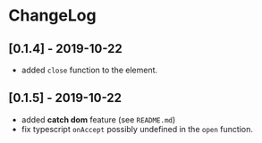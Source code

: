 # ChangeLog

## [0.1.4] - 2019-10-22

- added `close` function to the element.

## [0.1.5] - 2019-10-22

- added **catch dom** feature (see `README.md`)
- fix typescript `onAccept` possibly undefined in the `open` function.